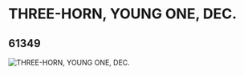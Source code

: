 # THREE-HORN, YOUNG ONE, DEC.
## 61349
![THREE-HORN, YOUNG ONE, DEC.](https://lc-www-live-s.legocdn.com/media/bricks/5/2/4517409.jpg)